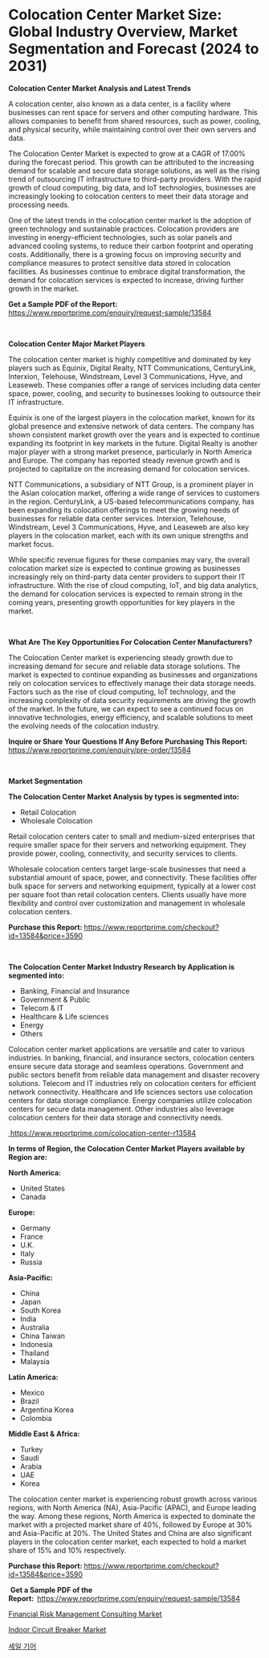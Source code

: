 <p><h1>Colocation Center Market Size: Global Industry Overview, Market Segmentation and Forecast (2024 to 2031)</h1></p><p><strong>Colocation Center Market Analysis and Latest Trends</strong></p>
<p><p>A colocation center, also known as a data center, is a facility where businesses can rent space for servers and other computing hardware. This allows companies to benefit from shared resources, such as power, cooling, and physical security, while maintaining control over their own servers and data.</p><p>The Colocation Center Market is expected to grow at a CAGR of 17.00% during the forecast period. This growth can be attributed to the increasing demand for scalable and secure data storage solutions, as well as the rising trend of outsourcing IT infrastructure to third-party providers. With the rapid growth of cloud computing, big data, and IoT technologies, businesses are increasingly looking to colocation centers to meet their data storage and processing needs.</p><p>One of the latest trends in the colocation center market is the adoption of green technology and sustainable practices. Colocation providers are investing in energy-efficient technologies, such as solar panels and advanced cooling systems, to reduce their carbon footprint and operating costs. Additionally, there is a growing focus on improving security and compliance measures to protect sensitive data stored in colocation facilities. As businesses continue to embrace digital transformation, the demand for colocation services is expected to increase, driving further growth in the market.</p></p>
<p><strong>Get a Sample PDF of the Report:&nbsp;</strong> <a href="https://www.reportprime.com/enquiry/request-sample/13584">https://www.reportprime.com/enquiry/request-sample/13584</a></p>
<p>&nbsp;</p>
<p><strong>Colocation Center Major Market Players</strong></p>
<p><p>The colocation center market is highly competitive and dominated by key players such as Equinix, Digital Realty, NTT Communications, CenturyLink, Interxion, Telehouse, Windstream, Level 3 Communications, Hyve, and Leaseweb. These companies offer a range of services including data center space, power, cooling, and security to businesses looking to outsource their IT infrastructure.</p><p>Equinix is one of the largest players in the colocation market, known for its global presence and extensive network of data centers. The company has shown consistent market growth over the years and is expected to continue expanding its footprint in key markets in the future. Digital Realty is another major player with a strong market presence, particularly in North America and Europe. The company has reported steady revenue growth and is projected to capitalize on the increasing demand for colocation services.</p><p>NTT Communications, a subsidiary of NTT Group, is a prominent player in the Asian colocation market, offering a wide range of services to customers in the region. CenturyLink, a US-based telecommunications company, has been expanding its colocation offerings to meet the growing needs of businesses for reliable data center services. Interxion, Telehouse, Windstream, Level 3 Communications, Hyve, and Leaseweb are also key players in the colocation market, each with its own unique strengths and market focus.</p><p>While specific revenue figures for these companies may vary, the overall colocation market size is expected to continue growing as businesses increasingly rely on third-party data center providers to support their IT infrastructure. With the rise of cloud computing, IoT, and big data analytics, the demand for colocation services is expected to remain strong in the coming years, presenting growth opportunities for key players in the market.</p></p>
<p>&nbsp;</p>
<p><strong>What Are The Key Opportunities For Colocation Center Manufacturers?</strong></p>
<p><p>The Colocation Center market is experiencing steady growth due to increasing demand for secure and reliable data storage solutions. The market is expected to continue expanding as businesses and organizations rely on colocation services to effectively manage their data storage needs. Factors such as the rise of cloud computing, IoT technology, and the increasing complexity of data security requirements are driving the growth of the market. In the future, we can expect to see a continued focus on innovative technologies, energy efficiency, and scalable solutions to meet the evolving needs of the colocation industry.</p></p>
<p><strong>Inquire or Share Your Questions If Any Before Purchasing This Report:</strong> <a href="https://www.reportprime.com/enquiry/pre-order/13584">https://www.reportprime.com/enquiry/pre-order/13584</a></p>
<p>&nbsp;</p>
<p><strong>Market Segmentation</strong></p>
<p><strong>The Colocation Center Market Analysis by types is segmented into:</strong></p>
<p><ul><li>Retail Colocation</li><li>Wholesale Colocation</li></ul></p>
<p><p>Retail colocation centers cater to small and medium-sized enterprises that require smaller space for their servers and networking equipment. They provide power, cooling, connectivity, and security services to clients.</p><p>Wholesale colocation centers target large-scale businesses that need a substantial amount of space, power, and connectivity. These facilities offer bulk space for servers and networking equipment, typically at a lower cost per square foot than retail colocation centers. Clients usually have more flexibility and control over customization and management in wholesale colocation centers.</p></p>
<p><strong>Purchase this Report:&nbsp;</strong><a href="https://www.reportprime.com/checkout?id=13584&price=3590">https://www.reportprime.com/checkout?id=13584&price=3590</a></p>
<p>&nbsp;</p>
<p><strong>The Colocation Center Market Industry Research by Application is segmented into:</strong></p>
<p><ul><li>Banking, Financial and Insurance</li><li>Government & Public</li><li>Telecom & IT</li><li>Healthcare & Life sciences</li><li>Energy</li><li>Others</li></ul></p>
<p><p>Colocation center market applications are versatile and cater to various industries. In banking, financial, and insurance sectors, colocation centers ensure secure data storage and seamless operations. Government and public sectors benefit from reliable data management and disaster recovery solutions. Telecom and IT industries rely on colocation centers for efficient network connectivity. Healthcare and life sciences sectors use colocation centers for data storage compliance. Energy companies utilize colocation centers for secure data management. Other industries also leverage colocation centers for their data storage and connectivity needs.</p></p>
<p><a href="https://www.reportprime.com/colocation-center-r13584">&nbsp;https://www.reportprime.com/colocation-center-r13584</a></p>
<p><strong>In terms of Region, the Colocation Center Market Players available by Region are:</strong></p>
<p>
    <p> <strong> North America: </strong>
        <ul>
            <li>United States</li>
            <li>Canada</li>
        </ul>
        </p> 
    <p> <strong> Europe: </strong>
        <ul>
            <li>Germany</li>
            <li>France</li>
            <li>U.K.</li>
            <li>Italy</li>
            <li>Russia</li>
        </ul>
        </p> 
    <p> <strong> Asia-Pacific: </strong>
        <ul>
            <li>China</li>
            <li>Japan</li>
            <li>South Korea</li>
            <li>India</li>
            <li>Australia</li>
            <li>China Taiwan</li>
            <li>Indonesia</li>
            <li>Thailand</li>
            <li>Malaysia</li>
        </ul>
        </p> 
    <p> <strong> Latin America: </strong>
        <ul>
            <li>Mexico</li>
            <li>Brazil</li>
            <li>Argentina Korea</li>
            <li>Colombia</li>
        </ul>
        </p> 
    <p> <strong> Middle East & Africa: </strong>
        <ul>
            <li>Turkey</li>
            <li>Saudi</li>
            <li>Arabia</li>
            <li>UAE</li>
            <li>Korea</li>
        </ul>
    </p>
    </p>
<p><p>The colocation center market is experiencing robust growth across various regions, with North America (NA), Asia-Pacific (APAC), and Europe leading the way. Among these regions, North America is expected to dominate the market with a projected market share of 40%, followed by Europe at 30% and Asia-Pacific at 20%. The United States and China are also significant players in the colocation center market, each expected to hold a market share of 15% and 10% respectively.</p></p>
<p><strong>Purchase this Report: </strong><a href="https://www.reportprime.com/checkout?id=13584&price=3590">https://www.reportprime.com/checkout?id=13584&price=3590</a></p>
<p>&nbsp;<strong>Get a Sample PDF of the Report:&nbsp;&nbsp;</strong><a href="https://www.reportprime.com/enquiry/request-sample/13584">https://www.reportprime.com/enquiry/request-sample/13584</a></p>
<p><strong></strong></p>
<p><p><a href="https://github.com/ChiragRp1/Market-Research-Report-List-4/blob/main/financial-risk-management-consulting-market.md">Financial Risk Management Consulting Market</a></p><p><a href="https://valiant-lunge-8fe.notion.site/Indoor-Circuit-Breaker-Market-The-Key-To-Successful-Business-Strategy-Forecast-Till-2031-0b352ae88dba4a12acc6c24fe4fb3b59">Indoor Circuit Breaker Market</a></p><p><a href="https://github.com/akzkkws047661437/Market-Research-Report-List-1/blob/main/168280322634.md">세일 기어</a></p></p>